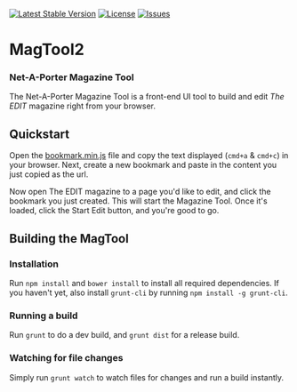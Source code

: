 <!-- header start -->
[![Latest Stable Version](https://img.shields.io/github/release/NAPWebProductionEditTeam/MagTool2.svg)]()
[![License](https://img.shields.io/github/license/NAPWebProductionEditTeam/MagTool2.svg)]()
[![Issues](https://img.shields.io/github/issues-raw/NAPWebProductionEditTeam/MagTool2.svg)]()

# MagTool2
### Net-A-Porter Magazine Tool
<!-- header end -->

The Net-A-Porter Magazine Tool is a front-end UI tool to build and edit *The EDIT* magazine right from your browser.

## Quickstart

Open the [bookmark.min.js](http://staging.net-a-porter.com/alfresco/nap/webAssets/magazine/_shared/contents/MagTool/js/bookmark.min.js?v=0.0.0) file and copy the text displayed (`cmd+a` & `cmd+c`) in your browser. Next, create a new bookmark and paste in the content you just copied as the url.

Now open The EDIT magazine to a page you'd like to edit, and click the bookmark you just created. This will start the Magazine Tool. Once it's loaded, click the Start Edit button, and you're good to go.

## Building the MagTool

### Installation

Run `npm install` and `bower install` to install all required dependencies.
If you haven't yet, also install `grunt-cli` by running `npm install -g grunt-cli`.

### Running a build

Run `grunt` to do a dev build, and `grunt dist` for a release build.

### Watching for file changes

Simply run `grunt watch` to watch files for changes and run a build instantly.
